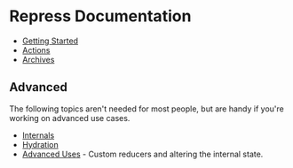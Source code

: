 # Repress Documentation

* [Getting Started](start.md)
* [Actions](actions.md)
* [Archives](archives.md)

## Advanced

The following topics aren't needed for most people, but are handy if you're working on advanced use cases.

* [Internals](internals.md)
* [Hydration](hydration.md)
* [Advanced Uses](advanced.md) - Custom reducers and altering the internal state.
